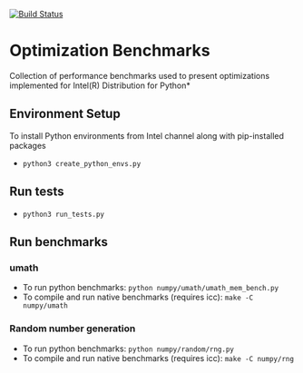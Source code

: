 [![Build Status](https://travis-ci.org/IntelPython/optimizations_bench.svg?branch=master)](https://travis-ci.org/IntelPython/optimizations_bench)

# Optimization Benchmarks
Collection of performance benchmarks used to present optimizations implemented for Intel(R) Distribution for Python*

## Environment Setup
To install Python environments from Intel channel along with pip-installed packages

- `python3 create_python_envs.py`
        
## Run tests
- `python3 run_tests.py`

## Run benchmarks
### umath
- To run python benchmarks: `python numpy/umath/umath_mem_bench.py`
- To compile and run native benchmarks (requires icc): `make -C numpy/umath`

### Random number generation
- To run python benchmarks: `python numpy/random/rng.py`
- To compile and run native benchmarks (requires icc): `make -C numpy/rng`
